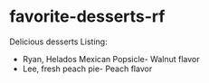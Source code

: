 # favorite-desserts-rf

Delicious desserts
Listing:
- Ryan, Helados Mexican Popsicle- Walnut flavor
- Lee, fresh peach pie- Peach flavor
